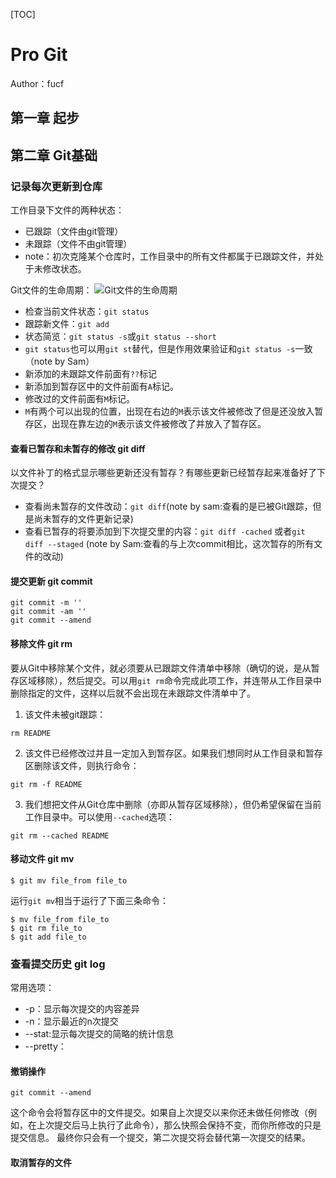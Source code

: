 [TOC]
# Pro Git
Author：fucf

## 第一章 起步


## 第二章 Git基础

### 记录每次更新到仓库
工作目录下文件的两种状态：
* 已跟踪（文件由git管理）
* 未跟踪（文件不由git管理）
* note：初次克隆某个仓库时，工作目录中的所有文件都属于已跟踪文件，并处于未修改状态。

Git文件的生命周期：
![Git文件的生命周期](https://it-learn.oss-cn-beijing.aliyuncs.com/github/reading-notes/15545194798768.jpg)

* 检查当前文件状态：`git status`
* 跟踪新文件：`git add`
* 状态简览：`git status -s`或`git status --short`
* `git status`也可以用`git st`替代，但是作用效果验证和`git status -s`一致（note by Sam）
* 新添加的未跟踪文件前面有`??`标记
* 新添加到暂存区中的文件前面有`A`标记。
* 修改过的文件前面有`M`标记。
* `M`有两个可以出现的位置，出现在右边的`M`表示该文件被修改了但是还没放入暂存区，出现在靠左边的`M`表示该文件被修改了并放入了暂存区。


#### 查看已暂存和未暂存的修改 git diff
以文件补丁的格式显示哪些更新还没有暂存？有哪些更新已经暂存起来准备好了下次提交？
* 查看尚未暂存的文件改动：`git diff`(note by sam:查看的是已被Git跟踪，但是尚未暂存的文件更新记录)
* 查看已暂存的将要添加到下次提交里的内容：`git diff -cached` 或者`git diff --staged` (note by Sam:查看的与上次commit相比，这次暂存的所有文件的改动)
#### 提交更新 git commit

```
git commit -m ''
git commit -am ''
git commit --amend
```
#### 移除文件 git rm
要从Git中移除某个文件，就必须要从已跟踪文件清单中移除（确切的说，是从暂存区域移除），然后提交。可以用`git rm`命令完成此项工作，并连带从工作目录中删除指定的文件，这样以后就不会出现在未跟踪文件清单中了。 
1. 该文件未被git跟踪：

```
rm README
```
2. 该文件已经修改过并且一定加入到暂存区。如果我们想同时从工作目录和暂存区删除该文件，则执行命令：

```
git rm -f README
```  
3. 我们想把文件从Git仓库中删除（亦即从暂存区域移除），但仍希望保留在当前工作目录中。可以使用`--cached`选项：

```
git rm --cached README
```

#### 移动文件 git mv

```
$ git mv file_from file_to
```
运行`git mv`相当于运行了下面三条命令：

```
$ mv file_from file_to
$ git rm file_to
$ git add file_to
```

### 查看提交历史 git log
常用选项：
* -p：显示每次提交的内容差异
* -n：显示最近的n次提交
* --stat:显示每次提交的简略的统计信息
* --pretty：

#### 撤销操作
```
git commit --amend
```
这个命令会将暂存区中的文件提交。如果自上次提交以来你还未做任何修改（例如，在上次提交后马上执行了此命令），那么快照会保持不变，而你所修改的只是提交信息。
最终你只会有一个提交，第二次提交将会替代第一次提交的结果。

#### 取消暂存的文件


